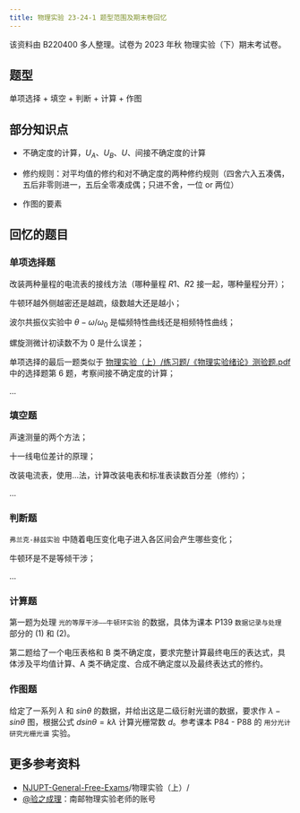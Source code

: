 ```yaml
---
title: 物理实验 23-24-1 题型范围及期末卷回忆
---
```


该资料由 B220400 多人整理。试卷为 2023 年秋 物理实验（下）期末考试卷。

## 题型

单项选择 + 填空 + 判断 + 计算 + 作图

## 部分知识点

- 不确定度的计算，$U_A$、$U_B$、$U$、间接不确定度的计算

- 修约规则：对平均值的修约和对不确定度的两种修约规则（四舍六入五凑偶，五后非零则进一，五后全零凑成偶；只进不舍，一位 or 两位）
- 作图的要素

## 回忆的题目

### 单项选择题

改装两种量程的电流表的接线方法（哪种量程 $R1$、$R2$ 接一起，哪种量程分开）；

牛顿环越外侧越密还是越疏，级数越大还是越小；

波尔共振仪实验中 $\theta-\omega/\omega_0$ 是幅频特性曲线还是相频特性曲线；

螺旋测微计初读数不为 0 是什么误差；

单项选择的最后一题类似于 [物理实验（上）/练习题/《物理实验绪论》测验题.pdf](https://github.com/NJUPTFreeExams/NJUPT-General-Free-Exams/blob/master/%E7%89%A9%E7%90%86%E5%AE%9E%E9%AA%8C%EF%BC%88%E4%B8%8A%EF%BC%89/%E7%BB%83%E4%B9%A0%E9%A2%98/%E3%80%8A%E7%89%A9%E7%90%86%E5%AE%9E%E9%AA%8C%E7%BB%AA%E8%AE%BA%E3%80%8B%E6%B5%8B%E9%AA%8C%E9%A2%98.pdf) 中的选择题第 6 题，考察间接不确定度的计算；

...

### 填空题

声速测量的两个方法；

十一线电位差计的原理；

改装电流表，使用...法，计算改装电表和标准表读数百分差（修约）；

...

### 判断题

`弗兰克-赫兹实验` 中随着电压变化电子进入各区间会产生哪些变化；

牛顿环是不是等倾干涉；

...

### 计算题

第一题为处理 `光的等厚干涉——牛顿环实验` 的数据，具体为课本 P139 `数据记录与处理` 部分的 (1) 和 (2)。

第二题给了一个电压表格和 B 类不确定度，要求完整计算最终电压的表达式，具体涉及平均值计算、A 类不确定度、合成不确定度以及最终表达式的修约。

### 作图题

给定了一系列 $\lambda$ 和 $sin\theta$ 的数据，并给出这是二级衍射光谱的数据，要求作 $\lambda-sin\theta$ 图，根据公式 $d sin\theta=k\lambda$ 计算光栅常数 $d$。参考课本 P84 - P88 的 `用分光计研究光栅光谱` 实验。

## 更多参考资料

- [NJUPT-General-Free-Exams](https://github.com/NJUPTFreeExams/NJUPT-General-Free-Exams/tree/master)/物理实验（上）/
- [@验之成理](https://space.bilibili.com/2114171048)：南邮物理实验老师的账号
